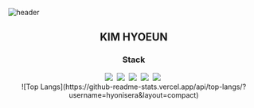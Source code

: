 ![header](https://capsule-render.vercel.app/api?type=waving&color=auto&height=200&section=header&text=Hello!%20🥳&fontSize=50&animation=twinkling)
<h2 align="center">KIM HYOEUN</h2>

<h3 align="center">Stack</h3>
<p align="center">
  <img src="https://img.shields.io/badge/C-00599C?style=flat&logo=c&logoColor=white"/></a>&nbsp 
  <img src="https://img.shields.io/badge/C%2B%2B-00599C?style=flat&logo=c%2B%2B&logoColor=white"/></a>&nbsp
  <img src="https://img.shields.io/badge/Java-007396.svg?style=flat&logo=Java&logoColor=white"/></a>&nbsp
  <img src="https://img.shields.io/badge/Express-00599C?style=flat&logo=express&logoColor=white"/></a>&nbsp
  <img src="https://img.shields.io/badge/Java-007396?style=flat&logo=Java&logoColor=white"/></a>&nbsp
  <br>
  ![Top Langs](https://github-readme-stats.vercel.app/api/top-langs/?username=hyonisera&layout=compact)
</p>

<!--
**hyonisera/hyonisera** is a ✨ _special_ ✨ repository because its `README.md` (this file) appears on your GitHub profile.

Here are some ideas to get you started:

- 🔭 I’m currently working on ...
- 🌱 I’m currently learning ...
- 👯 I’m looking to collaborate on ...
- 🤔 I’m looking for help with ...
- 💬 Ask me about ...
- 📫 How to reach me: ...
- 😄 Pronouns: ...
- ⚡ Fun fact: ...
-->
